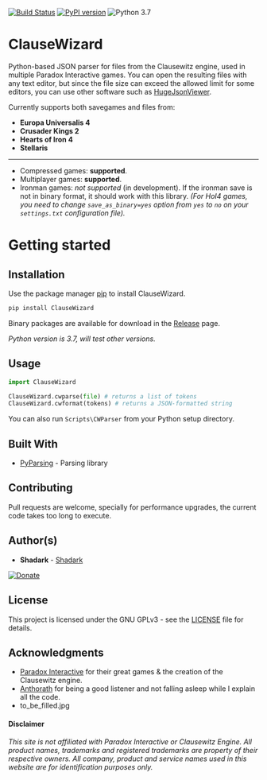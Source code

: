 [![Build Status](https://travis-ci.com/Shadark/ClauseWizard.svg?branch=master)](https://travis-ci.com/Shadark/ClauseWizard) [![PyPI version](https://badge.fury.io/py/ClauseWizard.svg)](https://badge.fury.io/py/ClauseWizard) ![Python 3.7](https://img.shields.io/badge/python-3.7-blue.svg)

# ClauseWizard
Python-based JSON parser for files from the Clausewitz engine, used in multiple Paradox Interactive games. You can open the resulting files with any text editor, but since the file size can exceed the allowed limit for some editors,  you can use other software such as [HugeJsonViewer](https://github.com/WelliSolutions/HugeJsonViewer).

Currently supports both savegames and files from:

* **Europa Universalis 4**
* **Crusader Kings 2**
* **Hearts of Iron 4**
* **Stellaris**

---

* Compressed games: **supported**.
* Multiplayer games: **supported**.
* Ironman games: _not supported_ (in development). If the ironman save is not in binary format, it should work with this library.
_(For HoI4 games, you need to change `save_as_binary=yes` option from `yes` to `no` on your `settings.txt` configuration file)._

# Getting started

## Installation

Use the package manager [pip](https://pip.pypa.io/en/stable/) to install ClauseWizard.

```bash
pip install ClauseWizard
```

Binary packages are available for download in the [Release](https://github.com/Shadark/ClauseWizard/releases) page.

_Python version is 3.7, will test other versions._

## Usage

```python
import ClauseWizard

ClauseWizard.cwparse(file) # returns a list of tokens
ClauseWizard.cwformat(tokens) # returns a JSON-formatted string
```

You can also run `Scripts\CWParser` from your Python setup directory.

## Built With

* [PyParsing](https://github.com/pyparsing/pyparsing) - Parsing library

## Contributing
Pull requests are welcome, specially for performance upgrades, the current code takes too long to execute.

## Author(s)

* **Shadark** - [Shadark](https://github.com/Shadark)

[![Donate](https://az743702.vo.msecnd.net/cdn/kofi4.png)](https://ko-fi.com/shadark)

## License

This project is licensed under the GNU GPLv3 - see the [LICENSE](LICENSE) file for details.



## Acknowledgments

* [Paradox Interactive](https://www.paradoxplaza.com/) for their great games & the creation of the Clausewitz engine.
* [Anthorath](https://forum.paradoxplaza.com/forum/index.php?members/anthorath.117345/) for being a good listener and not falling asleep while I explain all the code.
* to_be_filled.jpg

#### Disclaimer
_This site is not affiliated with Paradox Interactive or Clausewitz Engine.
All product names, trademarks and registered trademarks are property of their respective owners.
All company, product and service names used in this website are for identification purposes only._
